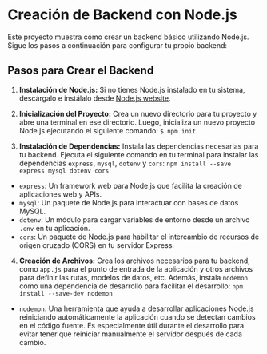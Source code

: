 # Creación de Backend con Node.js

Este proyecto muestra cómo crear un backend básico utilizando Node.js. Sigue los pasos a continuación para configurar tu propio backend:

## Pasos para Crear el Backend

1. **Instalación de Node.js:** Si no tienes Node.js instalado en tu sistema, descárgalo e instálalo desde [Node.js website](https://nodejs.org/).

2. **Inicialización del Proyecto:** Crea un nuevo directorio para tu proyecto y abre una terminal en ese directorio. Luego, inicializa un nuevo proyecto Node.js ejecutando el siguiente comando:
`$ npm init `
3. **Instalación de Dependencias:** Instala las dependencias necesarias para tu backend. Ejecuta el siguiente comando en tu terminal para instalar las dependencias `express`, `mysql`, `dotenv` y `cors`:
`npm install --save express mysql dotenv cors`
- `express`: Un framework web para Node.js que facilita la creación de aplicaciones web y APIs.
- `mysql`: Un paquete de Node.js para interactuar con bases de datos MySQL.
- `dotenv`: Un módulo para cargar variables de entorno desde un archivo `.env` en tu aplicación.
- `cors`: Un paquete de Node.js para habilitar el intercambio de recursos de origen cruzado (CORS) en tu servidor Express.

4. **Creación de Archivos:** Crea los archivos necesarios para tu backend, como `app.js` para el punto de entrada de la aplicación y otros archivos para definir las rutas, modelos de datos, etc. Además, instala `nodemon` como una dependencia de desarrollo para facilitar el desarrollo: `npm install --save-dev nodemon`

- `nodemon`: Una herramienta que ayuda a desarrollar aplicaciones Node.js reiniciando automáticamente la aplicación cuando se detectan cambios en el código fuente. Es especialmente útil durante el desarrollo para evitar tener que reiniciar manualmente el servidor después de cada cambio.

